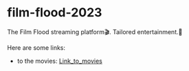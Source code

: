 # film-flood-2023

The Film Flood streaming platform🎬. Tailored entertainment.🍿

Here are some links:

- to the movies: [Link_to_movies](https://github.com/dezGusty/film-flood-2023/blob/main/movies/movies.md)
